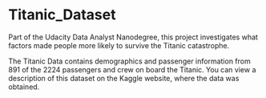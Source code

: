 # Titanic_Dataset

Part of the Udacity Data Analyst Nanodegree, this project investigates what factors made people more likely to survive the Titanic catastrophe. 

The Titanic Data contains demographics and passenger information from 891 of the 2224 passengers and crew on board the Titanic. You can view a description of this dataset on the Kaggle website, where the data was obtained.


